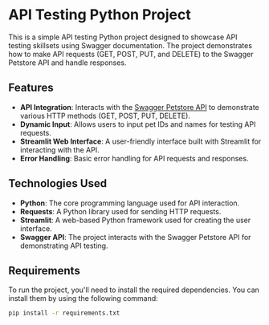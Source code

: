 # API Testing Python Project

This is a simple API testing Python project designed to showcase API testing skillsets using Swagger documentation. The project demonstrates how to make API requests (GET, POST, PUT, and DELETE) to the Swagger Petstore API and handle responses.

## Features
- **API Integration**: Interacts with the [Swagger Petstore API](https://petstore.swagger.io/) to demonstrate various HTTP methods (GET, POST, PUT, DELETE).
- **Dynamic Input**: Allows users to input pet IDs and names for testing API requests.
- **Streamlit Web Interface**: A user-friendly interface built with Streamlit for interacting with the API.
- **Error Handling**: Basic error handling for API requests and responses.

## Technologies Used
- **Python**: The core programming language used for API interaction.
- **Requests**: A Python library used for sending HTTP requests.
- **Streamlit**: A web-based Python framework used for creating the user interface.
- **Swagger API**: The project interacts with the Swagger Petstore API for demonstrating API testing.

## Requirements
To run the project, you'll need to install the required dependencies. You can install them by using the following command:

```bash
pip install -r requirements.txt
